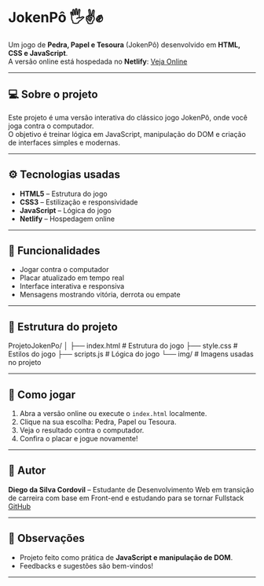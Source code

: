 # JokenPô 🖐️✌️✊

Um jogo de **Pedra, Papel e Tesoura** (JokenPô) desenvolvido em **HTML, CSS e JavaScript**.  
A versão online está hospedada no **Netlify**: [Veja Online](projetojonkepo.netlify.app)

---

## 💻 Sobre o projeto

Este projeto é uma versão interativa do clássico jogo JokenPô, onde você joga contra o computador.  
O objetivo é treinar lógica em JavaScript, manipulação do DOM e criação de interfaces simples e modernas.

---

## ⚙️ Tecnologias usadas

- **HTML5** – Estrutura do jogo
- **CSS3** – Estilização e responsividade
- **JavaScript** – Lógica do jogo
- **Netlify** – Hospedagem online

---

## 🚀 Funcionalidades

- Jogar contra o computador
- Placar atualizado em tempo real
- Interface interativa e responsiva
- Mensagens mostrando vitória, derrota ou empate

---

## 📂 Estrutura do projeto

ProjetoJokenPo/
│
├── index.html # Estrutura do jogo
├── style.css # Estilos do jogo
├── scripts.js # Lógica do jogo
└── img/ # Imagens usadas no projeto


---

## 📝 Como jogar

1. Abra a versão online ou execute o `index.html` localmente.
2. Clique na sua escolha: Pedra, Papel ou Tesoura.
3. Veja o resultado contra o computador.
4. Confira o placar e jogue novamente!

---

## 📌 Autor

**Diego da Silva Cordovil** – Estudante de Desenvolvimento Web em transição de carreira com base em Front-end e estudando para se tornar  Fullstack
[GitHub](https://github.com/DiegoCordovil)

---

## 📌 Observações

- Projeto feito como prática de **JavaScript e manipulação de DOM**.  
- Feedbacks e sugestões são bem-vindos!  

---



